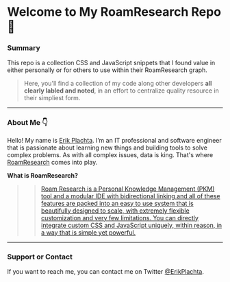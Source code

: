 # Welcome to My RoamResearch Repo 👋

### Summary

This repo is a collection CSS and JavaScript snippets that I found value in either personally or for others to use within their RoamResearch graph.
> Here, you'll find a collection of my code along other developers __all clearly labled and noted__, in an effort to centralize quality resource in their simpliest form.

---

### About Me 👇

Hello! My name is [Erik Plachta](www.erikplachta.com). I’m an IT professional and software engineer that is passionate about learning new things and building tools to solve complex problems. As with all complex issues, data is king. That's where [RoamResearch](www.roamresearch.com) comes into play.

**What is RoamResearch?**
>> [Roam Research is a Personal Knowledge Management (PKM) tool and a modular IDE with bidirectional linking and all of these features are packed into an easy to use system that is beautifully designed to scale, with extremely flexible customization and very few limitations. You can directly integrate custom CSS and JavaScript uniquely, within reason, in a way that is simple yet powerful.](https://erikplachta.com/learning-roam-research/#post-1285:~:text=Roam%20Research%20is%20a%20Personal%20Knowledge,way%20that%20is%20simple%20yet%20powerful.) 

---

### Support or Contact

If you want to reach me, you can contact me on Twitter [@ErikPlachta](https://twitter.com/ErikPlachta).
